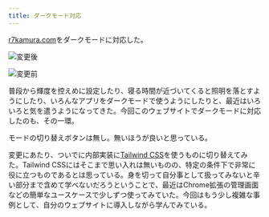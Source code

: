 ```yaml
---
title: ダークモード対応
---
```

[r7kamura.com](https://r7kamura.com/)をダークモードに対応した。

![](https://lh4.googleusercontent.com/5cJYbKfD3pRmcxCM1uY9toKeVL3Xp82KJnVr5071_hxOIJYNJLgMiFo7RrskUM8YYRKetXz2sv8CqierFmSC_Maj_DADF_4Eoi2chBlLadbKTyC0c9eQBPjxo6GRBfNvpvS_yR5L3J_tv19eRpPOmtr_ihwkHjoQReGOJbQ7cdLoUqFB6tZhaR-W "変更後")

![](https://lh6.googleusercontent.com/_jAKOl1f-OMV8jwrNNKI138rCOBd-vwCLyIMHV-Am4iVfS6NlIBQBMuMhqInlOhzq-QZ2Lsqcqzbtg8-R1zkexdibXgrxRJhKJTMI-yHBHcNU7naiaKP04eGI0nJVDKjg68dHQM-6fQNW15Ua7DR5D8MDzp7hC12jvajBry1tllFiwHicOyxEP_u "変更前")

普段から輝度を控えめに設定したり、寝る時間が近づいてくると照明を落とすようにしたり、いろんなアプリをダークモードで使うようにしたりと、最近はいろいろと気を遣うようになってきた。今回このウェブサイトでダークモードに対応したのも、その一環。

モードの切り替えボタンは無し。無いほうが良いと思っている。

変更にあたり、ついでに内部実装に[Tailwind CSS](https://tailwindcss.com/)を使うものに切り替えてみた。Tailwind CSSにはそこまで思い入れは無いものの、特定の条件下で非常に役に立つものであるとは思っている。身を切って自分事として扱ってみないと辛い部分まで含めて学べないだろうということで、最近はChrome拡張の管理画面などの簡単なユースケースで少しずつ使ってみていた。今回はもう少し複雑な事例として、自分のウェブサイトに導入しながら学んでみている。
